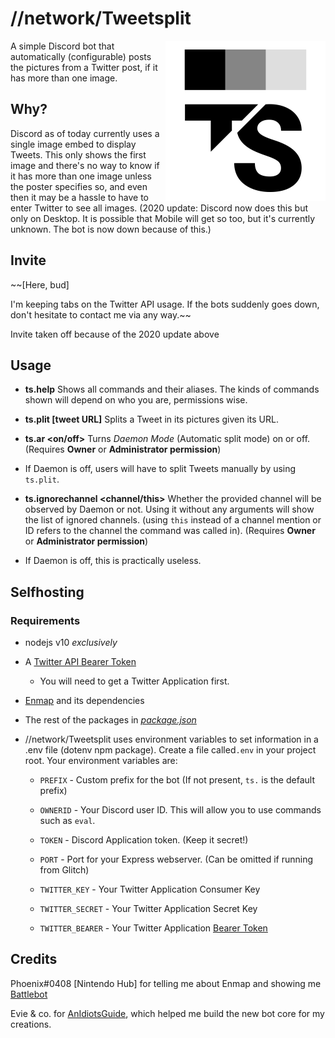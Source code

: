 # //network/Tweetsplit

<img align="right" width="256px" height="256px" src="images/TS.png">

A simple Discord bot that automatically (configurable) posts the pictures from a Twitter post, if it has more than one image.

## Why?

Discord as of today currently uses a single image embed to display Tweets. This only shows the first image and there's no way to know if it has more than one image unless the poster specifies so, and even then it may be a hassle to have to enter Twitter to see all images.
(2020 update: Discord now does this but only on Desktop. It is possible that Mobile will get so too, but it's currently unknown. The bot is now down because of this.)

## Invite

~~[Here, bud]

I'm keeping tabs on the Twitter API usage. If the bots suddenly goes down, don't hesitate to contact me via any way.~~

Invite taken off because of the 2020 update above

## Usage

* **ts.help**
Shows all commands and their aliases.
The kinds of commands shown will depend on who you are, permissions wise.

* **ts.plit [tweet URL]**
Splits a Tweet in its pictures given its URL.

* **ts.ar <on/off>**
Turns *Daemon Mode* (Automatic split mode) on or off. (Requires **Owner** or **Administrator permission**)
 * If Daemon is off, users will have to split Tweets manually by using `ts.plit`.

* **ts.ignorechannel <channel/this>**
Whether the provided channel will be observed by Daemon or not. Using it without any arguments will show the list of ignored channels. (using `this` instead of a channel mention or ID refers to the channel the command was called in). (Requires **Owner** or **Administrator permission**)
 * If Daemon is off, this is practically useless.

## Selfhosting

### Requirements
   * nodejs v10 *exclusively*
   * A [Twitter API Bearer Token](https://developer.twitter.com/en/docs/basics/authentication/guides/bearer-tokens)
      * You will need to get a Twitter Application first.
   * [Enmap](http://enmap.evie.dev/) and its dependencies
   * The rest of the packages in *[package.json](package.json)*

   * //network/Tweetsplit uses environment variables to set information in a .env file (dotenv npm package). Create a file called``.env`` in your project root. Your environment variables are:

     * ``PREFIX`` - Custom prefix for the bot (If not present, ``ts.`` is the default prefix)

     * ``OWNERID`` - Your Discord user ID. This will allow you to use commands such as ``eval``.

     * ``TOKEN`` - Discord Application token. (Keep it secret!)

     * ``PORT`` - Port for your Express webserver. (Can be omitted if running from Glitch)

     * ``TWITTER_KEY`` - Your Twitter Application Consumer Key

     * ``TWITTER_SECRET`` - Your Twitter Application Secret Key

     * ``TWITTER_BEARER`` - Your Twitter Application [Bearer Token](https://developer.twitter.com/en/docs/basics/authentication/guides/bearer-tokens)

## Credits
Phoenix#0408 [Nintendo Hub] for telling me about Enmap and showing me [Battlebot](https://github.com/Phoenix1128/BattleBot)

Evie & co. for [AnIdiotsGuide](http://anidiots.guide), which helped me build the new bot core for my creations.